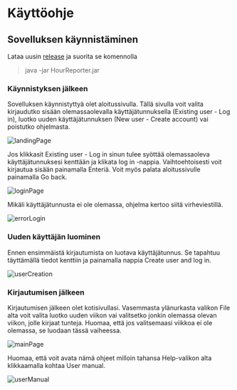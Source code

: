 # Käyttöohje

## Sovelluksen käynnistäminen

Lataa uusin [release](https://github.com/jussinie/ot-harjoitustyo/releases/tag/viikko6) ja suorita se komennolla 
> java -jar HourReporter.jar

### Käynnistyksen jälkeen

Sovelluksen käynnistyttyä olet aloitussivulla. Tällä sivulla voit valita kirjaudutko sisään olemassaolevalla käyttäjätunnuksella (Existing user - Log in), luotko uuden käyttäjätunnuksen (New user - Create account) vai poistutko ohjelmasta. 

![landingPage](https://user-images.githubusercontent.com/64590570/146057538-de2d1ce7-00c3-446d-8144-1202d52d3605.png)

Jos klikkasit Existing user - Log in sinun tulee syöttää olemassaoleva käyttäjätunnuksesi kenttään ja klikata log in -nappia. Vaihtoehtoisesti voit kirjautua sisään painamalla Enteriä. Voit myös palata aloitussivulle painamalla Go back. 

![loginPage](https://user-images.githubusercontent.com/64590570/146057685-6e894517-38a6-4b44-bd13-4e062d9d6281.png)

Mikäli käyttäjätunnusta ei ole olemassa, ohjelma kertoo siitä virheviestillä.

![errorLogin](https://user-images.githubusercontent.com/64590570/146057858-6281f951-35e9-4350-b127-25e6152301f1.png)

### Uuden käyttäjän luominen

Ennen ensimmäistä kirjautumista on luotava käyttäjätunnus. Se tapahtuu täyttämällä tiedot kenttiin ja painamalla nappia Create user and log in.

![userCreation](https://user-images.githubusercontent.com/64590570/146058196-4543339d-b9df-4a40-8e38-06cc38ee7c4f.png)

### Kirjautumisen jälkeen

Kirjautumisen jälkeen olet kotisivullasi. Vasemmasta ylänurkasta valikon File alta voit valita luotko uuden viikon vai valitsetko jonkin olemassa olevan viikon, jolle kirjaat tunteja. Huomaa, että jos valitsemaasi viikkoa ei ole olemassa, se luodaan tässä vaiheessa. 

![mainPage](https://user-images.githubusercontent.com/64590570/146062498-ffef2746-bb27-48e1-bbb6-852a3c6a2bf9.png)

Huomaa, että voit avata nämä ohjeet milloin tahansa Help-valikon alta klikkaamalla kohtaa User manual. 

![userManual](https://user-images.githubusercontent.com/64590570/146062691-958dd176-266c-476a-858e-7f23a932b965.png)


